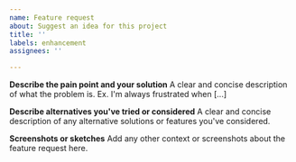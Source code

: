 ```yaml
---
name: Feature request
about: Suggest an idea for this project
title: ''
labels: enhancement
assignees: ''

---
```


**Describe the pain point and your solution**
A clear and concise description of what the problem is. Ex. I'm always frustrated when [...]


**Describe alternatives you've tried or considered**
A clear and concise description of any alternative solutions or features you've considered.

**Screenshots or sketches**
Add any other context or screenshots about the feature request here.